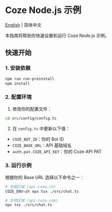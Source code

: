 # Coze Node.js 示例

[English](./README.md) | 简体中文

本指南将帮助你快速设置和运行 Coze Node.js 示例。

## 快速开始

### 1. 安装依赖
```bash
npm run run-preinstall
npm install
```

### 2. 配置环境
1. 修改你的配置文件：

```bash
cd src/config/config.ts
```

2. 在 `config.ts` 中更新以下值：
- `COZE_BOT_ID`：你的 Bot ID
- `COZE_BASE_URL`：API 基础域名
- `auth.pat.COZE_API_KEY`：你的 Coze API PAT

### 3. 运行示例
根据你的 Base URL 选择以下命令之一：

```bash
# 中国区域 (api.coze.cn)
COZE_ENV=zh npx tsx ./src/chat.ts

# 全球区域 (api.coze.com)
npx tsx ./src/chat.ts
```
